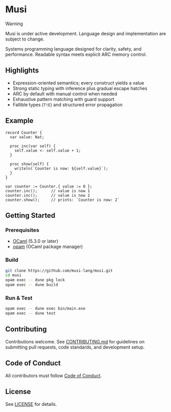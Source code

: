 # Musi

> [!WARNING]
> Musi is under active development. Language design and implementation are subject to change.

Systems programming language designed for clarity, safety, and performance. Readable syntax meets explicit ARC memory control.

## Highlights

- Expression-oriented semantics; every construct yields a value
- Strong static typing with inference plus gradual escape hatches
- ARC by default with manual control when needed
- Exhaustive pattern matching with guard support
- Fallible types (`T!E`) and structured error propagation

## Example

```musi
record Counter {
  var value: Nat;

  proc inc(var self) {
    self.value <- self.value + 1;
  }

  proc show(self) {
    writeln(`Counter is now: ${self.value}`);
  }
}

var counter := Counter.{ value := 0 };
counter.inc();      // value is now 1
counter.inc();      // value is now 2
counter.show();     // prints: `Counter is now: 2`
```

## Getting Started

### Prerequisites

- [OCaml](https://ocaml.org/install) (5.3.0 or later)
- [opam](https://opam.ocaml.org/doc/Install.html) (OCaml package manager)

### Build

```bash
git clone https://github.com/musi-lang/musi.git
cd musi
opam exec -- dune pkg lock
opam exec -- dune build
```

### Run & Test

```bash
opam exec -- dune exec bin/main.exe
opam exec -- dune test
```

## Contributing

Contributions welcome. See [CONTRIBUTING.md](CONTRIBUTING.md) for guidelines on submitting pull requests, code standards, and development setup.

## Code of Conduct

All contributors must follow [Code of Conduct](CODE_OF_CONDUCT.md).

## License

See [LICENSE](LICENSE) for details.

